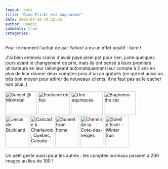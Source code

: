 ```yaml
---
layout: post
title: "Dieu Flickr est magnanime"
date: 2005-04-19 14:52:56
author: Hoedic
comments: true
categories: 
---
```



Pour le moment l'achat de  par Yahoo! a eu un effet positif : faire  !

J'ai bien entendu crains d'avoir payé plein pot pour rien, juste quelques jours avant le changement de prix, mais ils ont pensé à leurs premiers utilisateurs en leur rallongeant automatiquement leur compte à 2 ans en plus de leur donner deux comptes pros d'un an gratuits (ce qui est aussi un très bon moyen pour attirer de nouveaux clients, il ne faut pas se le cacher non plus ;)


<a href="http://www.flickr.com/photos/hoedic/399578/" title="Photo Sharing"><img src="http://photos1.flickr.com/399578_2ee5bc1083_t.jpg" width="100" height="75" alt="Sunset @ Montréal" border="0"/></a> 
<a href="http://www.flickr.com/photos/hoedic/1054125/" title="Photo Sharing"><img src="http://photos1.flickr.com/1054125_2fca568a51_t.jpg" width="100" height="75" alt="Fontaine de feu"  border="0"/></a> 
<a href="http://www.flickr.com/photos/hoedic/1054107/" title="Photo Sharing"><img src="http://photos1.flickr.com/1054107_af025fda46_t.jpg" width="100" height="75" alt="Une équinacée"  border="0"/></a> 
<a href="http://www.flickr.com/photos/hoedic/474541/" title="Photo Sharing"><img src="http://photos1.flickr.com/474541_6b18e55638_t.jpg" width="100" height="75" alt="Bagheera the cat"  border="0"/></a> <br />
<a href="http://www.flickr.com/photos/hoedic/4546086/" title="Photo Sharing"><img src="http://photos3.flickr.com/4546086_4bb1e58a61_t.jpg" width="75" height="100" alt="Jesus de Buckland"  border="0"/></a> 
<a href="http://www.flickr.com/photos/hoedic/453655/" title="Photo Sharing"><img src="http://photos1.flickr.com/453655_b298441d5a_t.jpg" width="75" height="100" alt="Cascade à Charlevoix, Quebec, Canada"  border="0"/></a> 
<a href="http://www.flickr.com/photos/hoedic/4493730/" title="Photo Sharing"><img src="http://photos1.flickr.com/4493730_f5e07a321c_t.jpg" width="75" height="100" alt="Sunset from home"  border="0"/></a> 
<a href="http://www.flickr.com/photos/hoedic/8212826/" title="Photo Sharing"><img src="http://photos7.flickr.com/8212826_8fed04ea7b_t.jpg" width="75" height="100" alt="Chemin de la Cote-des-neiges"  border="0"/></a> 
<a href="http://www.flickr.com/photos/hoedic/5544038/" title="Photo Sharing"><img src="http://photos4.flickr.com/5544038_4585033756_t.jpg" width="75" height="100" alt="Soleil d'hiver - Winter Sun"  border="0"/></a>



Un petit geste aussi pour les autres : les comptes normaux passent à 200 images au lieu de 100 !